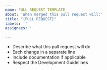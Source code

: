 ```yaml
---
name: PULL REQUEST TEMPLATE
about: 'When merged this pull request will:'
title: "[PULL REQUEST]"
labels: ''
assignees: ''

---
```


* Describe what this pull request will do
* Each change in a separate line
* Include documentation if applicable
* Respect the Development Guidelines
